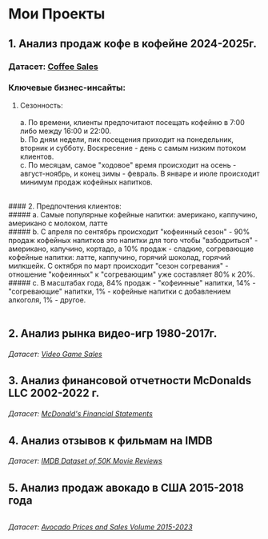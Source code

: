 # Мои Проекты
## 1. Анализ продаж кофе в кофейне 2024-2025г.
### Датасет: [Coffee Sales](https://www.kaggle.com/datasets/ihelon/coffee-sales)

### Ключевые бизнес-инсайты:
 1. Сезонность:  <br>  <br>
   a. По времени, клиенты предпочитают посещать кофейню в 7:00 либо между 16:00 и 22:00.  <br>
   b. По дням недели, пик посещения приходит на понедельник, вторник и субботу. Воскресение - день с самым низким потоком клиентов. <br>
   c. По месяцам, самое "ходовое" время происходит на осень - август-ноябрь, и конец зимы - февраль. В январе и июле происходит минимум продаж кофейных напитков. <br>
<br>
#### 2. Предпочтения клиентов: <br>
  ##### a. Самые популярные кофейные напитки: американо, каппучино, американо с молоком, латте <br>
  ##### b. С апреля по сентябрь происходит "кофеинный сезон" - 90% продаж кофейных напитков это напитки для того чтобы "взбодриться" - американо, капучино, кортадо, а 10% продаж - сладкие, согревающие кофейные напитки: латте, каппучино, горячий шоколад, горячий милкшейк.  С октября по март происходит "сезон согревания" - отношение "кофеинных" к "согревающим" уже составляет 80% к 20%.  <br>
  ##### с. В масштабах года, 84% продаж - "кофеинные" напитки, 14% - "согревающие" напитки, 1% - кофейные напитки с добавлением алкоголя, 1% - другое.  <br>
<br>

## 2. Анализ рынка видео-игр 1980-2017г.  <br>
###### Датасет: [Video Game Sales](https://www.kaggle.com/datasets/gregorut/videogamesales)

######

## 3. Анализ финансовой отчетности McDonalds LLC 2002-2022 г.
###### Датасет: [McDonald's Financial Statements](https://www.kaggle.com/datasets/mikhail1681/mcdonalds-financial-statements-2002-2022)

######

## 4. Анализ отзывов к фильмам на IMDB
###### Датасет: [IMDB Dataset of 50K Movie Reviews](https://www.kaggle.com/datasets/lakshmi25npathi/imdb-dataset-of-50k-movie-reviews)

######

## 5. Анализ продаж авокадо в США 2015-2018 года

######
###### Датасет: [Avocado Prices and Sales Volume 2015-2023](https://www.kaggle.com/datasets/vakhariapujan/avocado-prices-and-sales-volume-2015-2023)
